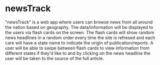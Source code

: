 # newsTrack

"newsTrack" is a web app where users can browse news from all around the nation based on geography. The data/information will be displayed to the users via flash cards on the screen. The flash cards will show random news headlines in a random order every time the site is refresed and each care will have a state name to indicate the origin of publication/reports. A user will be able to swipe between flash cards to view information from different states if they'd like to and by clicking on the news headline the user will be taken to the source of the full article.
